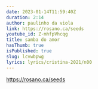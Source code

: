 ```yaml
---
date: 2023-01-14T11:59:40Z
duration: 2:14
author: paulinho da viola
link: https://rosano.ca/seeds
youtube_id: Z-mhfpVhcqg
title: samba do amor
hasThumb: true
isPublished: true
slug: lcvwbpwg
lyrics: lyrics/cristina-2021/n00
---
```


https://rosano.ca/seeds
